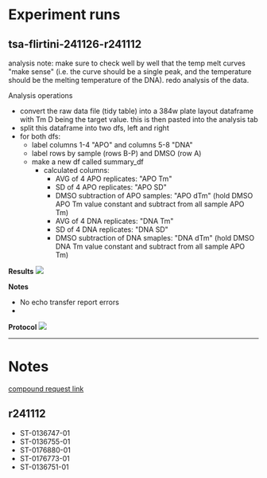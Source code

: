 
# Experiment runs

## tsa-flirtini-241126-r241112

analysis note: make sure to check well by well that the temp melt curves "make sense" (i.e. the curve should be a single peak, and the temperature should be the melting temperature of the DNA).
redo analysis of the data.

Analysis operations
- convert the raw data file (tidy table) into a 384w plate layout dataframe with Tm D being the target value.  this is then pasted into the analysis tab
- split this dataframe into two dfs, left and right
- for both dfs:
  - label columns 1-4 "APO" and columns 5-8 "DNA"
  - label rows by sample (rows B-P) and DMSO (row A)
  - make a new df called summary_df
    - calculated columns:
      - AVG of 4 APO replicates: "APO Tm"
      - SD of 4 APO replicates: "APO SD"
      - DMSO subtraction of APO samples: "APO dTm" (hold DMSO APO Tm value constant and subtract from all sample APO Tm)
      - AVG of 4 DNA replicates: "DNA Tm"
      - SD of 4 DNA replicates: "DNA SD"
      - DMSO subtraction of DNA smaples: "DNA dTm" (hold DMSO DNA Tm value constant and subtract from all sample APO Tm)

**Results**
![](readme_img/2024-12-09-16-43-46.png)

**Notes**
- No echo transfer report errors
-
**Protocol**
![](readme_img/2024-11-26-15-37-40.png)


---
# Notes
[compound request link](https://scorpiontx.sharepoint.com/:x:/r/sites/SPWorkingDocuments/_layouts/15/Doc.aspx?sou[…]0Assay%20Tracker.xlsx&action=default&mobileredirect=true)


## r241112

- ST-0136747-01
- ST-0136755-01
- ST-0176880-01
- ST-0176773-01
- ST-0136751-01


